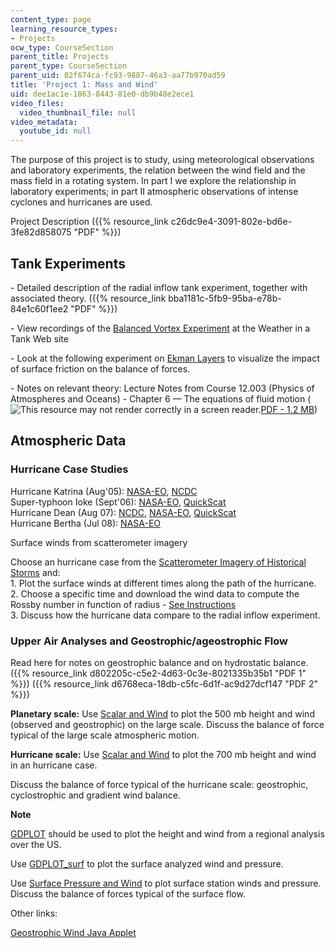 ```yaml
---
content_type: page
learning_resource_types:
- Projects
ocw_type: CourseSection
parent_title: Projects
parent_type: CourseSection
parent_uid: 02f674ca-fc93-9887-46a3-aa77b970ad59
title: 'Project 1: Mass and Wind'
uid: dee1ac1e-1863-8443-81e0-db9b48e2ece1
video_files:
  video_thumbnail_file: null
video_metadata:
  youtube_id: null
---
```


The purpose of this project is to study, using meteorological observations and laboratory experiments, the relation between the wind field and the mass field in a rotating system. In part I we explore the relationship in laboratory experiments; in part II atmospheric observations of intense cyclones and hurricanes are used.

Project Description ({{% resource_link c26dc9e4-3091-802e-bd6e-3fe82d858075 "PDF" %}})

Tank Experiments
----------------

\- Detailed description of the radial inflow tank experiment, together with associated theory. ({{% resource_link bba1181c-5fb9-95ba-e78b-84e1c60f1ee2 "PDF" %}})

\- View recordings of the [Balanced Vortex Experiment](http://weathertank.mit.edu/links/projects/balanced-vortex-introduction/balanced-vortex-theory) at the Weather in a Tank Web site

\- Look at the following experiment on [Ekman Layers](http://weathertank.mit.edu/links/projects/ekman-layers-introduction) to visualize the impact of surface friction on the balance of forces.

\- Notes on relevant theory: Lecture Notes from Course 12.003 (Physics of Atmospheres and Oceans) - Chapter 6 — The equations of fluid motion (![This resource may not render correctly in a screen reader.](/images/inacessible.gif)[PDF - 1.2 MB](http://weathertank.mit.edu/wp-content/uploads/2017/04/chap6.pdf))

Atmospheric Data
----------------

### Hurricane Case Studies

Hurricane Katrina (Aug'05): [NASA-EO](http://earthobservatory.nasa.gov/NaturalHazards/view.php?id=15399
), [NCDC](https://www.ncdc.noaa.gov/sotc/tropical-cyclones/200508)  
Super-typhoon Ioke (Sept'06): [NASA-EO](http://earthobservatory.nasa.gov/IOTD/view.php?id=6914
), [QuickScat](http://cersat.ifremer.fr/data/products/cal-val/quikscat/quickscat-winds)  
Hurricane Dean (Aug 07): [NCDC](https://www.ncdc.noaa.gov/sotc/tropical-cyclones/200708), [NASA-EO](http://earthobservatory.nasa.gov/NaturalHazards/view.php?id=18889
), [QuickScat](http://cersat.ifremer.fr/data/products/cal-val/quikscat/quickscat-winds)  
Hurricane Bertha (Jul 08): [NASA-EO](http://earthobservatory.nasa.gov/NaturalHazards/view.php?id=20209
)

Surface winds from scatterometer imagery

Choose an hurricane case from the [Scatterometer Imagery of Historical Storms](http://www.remss.com/) and:  
1\. Plot the surface winds at different times along the path of the hurricane.  
2\. Choose a specific time and download the wind data to compute the Rossby number in function of radius - [See Instructions](http://weatherclimatelab.mit.edu/scatterometer-instructions)  
3\. Discuss how the hurricane data compare to the radial inflow experiment.

### Upper Air Analyses and Geostrophic/ageostrophic Flow

Read here for notes on geostrophic balance and on hydrostatic balance. ({{% resource_link d802205c-c5e2-4d63-0c3e-8021335b35b1 "PDF 1" %}}) ({{% resource_link d6768eca-18db-c5fc-6d1f-ac9d27dcf147 "PDF 2" %}})

**Planetary scale:** Use [Scalar and Wind](http://paoc.mit.edu/synoptic/custom/anyscalarwind.asp) to plot the 500 mb height and wind (observed and geostrophic) on the large scale. Discuss the balance of force typical of the large scale atmospheric motion.

**Hurricane scale:** Use [Scalar and Wind](http://paoc.mit.edu/synoptic/custom/anyscalarwind.asp) to plot the 700 mb height and wind in an hurricane case.

Discuss the balance of force typical of the hurricane scale: geostrophic, cyclostrophic and gradient wind balance.

**Note**

[GDPLOT](http://ferrel.mit.edu/gempk/gdplot_surf.asp) should be used to plot the height and wind from a regional analysis over the US.

Use [GDPLOT\_surf](http://ferrel.mit.edu/gempk/gdplot_surf.asp) to plot the surface analyzed wind and pressure.

Use [Surface Pressure and Wind](http://paoc.mit.edu/synoptic/custom/surfacepress.asp) to plot surface station winds and pressure. Discuss the balance of forces typical of the surface flow.

Other links:

[Geostrophic Wind Java Applet](http://eesc.ldeo.columbia.edu/courses/ees/climate/labs/atm/forces/forces.html)